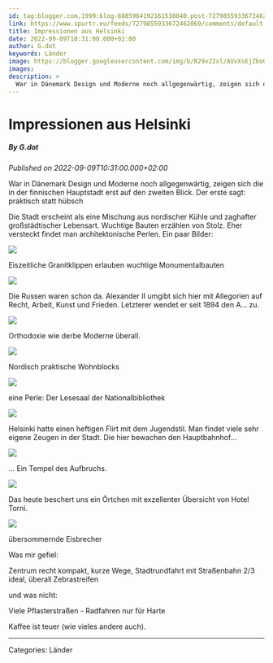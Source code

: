 ```yaml
---
id: tag:blogger.com,1999:blog-8885964192161538040.post-7279855933672462069
link: https://www.spurtr.eu/feeds/7279855933672462069/comments/default
title: Impressionen aus Helsinki
date: 2022-09-09T10:31:00.000+02:00
author: G.dot
keywords: Länder
image: https://blogger.googleusercontent.com/img/b/R29vZ2xl/AVvXsEjZboOJeWyq5ThSO9JQ6sfQrZ3WSg-eZ6sDdK99t5RWt6GRxY7YE0Awq63KQDSS5PN2grwOrUhN_zK-tvjeY0hPEtuV79Kuq7ZllzxtG7_FFj9fkrZvY8fz4v4ctUyiy4Pu6UvcO42v5lM/s72-c/1662706044906403-0.png
images: 
description: >
  War in Dänemark Design und Moderne noch allgegenwärtig, zeigen sich die in der finnischen Hauptstadt erst auf den zweiten Blick. Der erste sagt: praktisch statt hübschDie Stadt erscheint als eine Mischung aus nordischer Kühle und zaghafter großstädtischer Lebensart. Wuchtige Bauten erzählen von Stolz. Eher versteckt findet man architektonische Perlen. Ein
---
```

# Impressionen aus Helsinki
##### By G.dot
_Published on 2022-09-09T10:31:00.000+02:00_

War in Dänemark Design und Moderne noch allgegenwärtig, zeigen sich die in der finnischen Hauptstadt erst auf den zweiten Blick. Der erste sagt: praktisch statt hübsch

  

Die Stadt erscheint als eine Mischung aus nordischer Kühle und zaghafter großstädtischer Lebensart. Wuchtige Bauten erzählen von Stolz. Eher versteckt findet man architektonische Perlen. Ein paar Bilder:

  

[![](https://blogger.googleusercontent.com/img/b/R29vZ2xl/AVvXsEjZboOJeWyq5ThSO9JQ6sfQrZ3WSg-eZ6sDdK99t5RWt6GRxY7YE0Awq63KQDSS5PN2grwOrUhN_zK-tvjeY0hPEtuV79Kuq7ZllzxtG7_FFj9fkrZvY8fz4v4ctUyiy4Pu6UvcO42v5lM/s1600/1662706044906403-0.png)](https://blogger.googleusercontent.com/img/b/R29vZ2xl/AVvXsEjZboOJeWyq5ThSO9JQ6sfQrZ3WSg-eZ6sDdK99t5RWt6GRxY7YE0Awq63KQDSS5PN2grwOrUhN_zK-tvjeY0hPEtuV79Kuq7ZllzxtG7_FFj9fkrZvY8fz4v4ctUyiy4Pu6UvcO42v5lM/s1600/1662706044906403-0.png)

Eiszeitliche Granitklippen erlauben wuchtige Monumentalbauten

  

[![](https://blogger.googleusercontent.com/img/b/R29vZ2xl/AVvXsEhNI2PTa3rVKT5bSKuNdNpmdgK8p2W5EPgt0uO-Hmb2yPYnPYdK4icellFRSie0sAM1cPaJpT5faEyaipyt_HiwXyEul9-C9pyuv130qlQsW3s0fJ2_99YbmDpnPxCwzgOWhE4TPpUwlKk/s1600/1662706041705498-1.png)](https://blogger.googleusercontent.com/img/b/R29vZ2xl/AVvXsEhNI2PTa3rVKT5bSKuNdNpmdgK8p2W5EPgt0uO-Hmb2yPYnPYdK4icellFRSie0sAM1cPaJpT5faEyaipyt_HiwXyEul9-C9pyuv130qlQsW3s0fJ2_99YbmDpnPxCwzgOWhE4TPpUwlKk/s1600/1662706041705498-1.png)

Die Russen waren schon da. Alexander II umgibt sich hier mit Allegorien auf Recht, Arbeit, Kunst und Frieden. Letzterer wendet er seit 1894 den A... zu. 

  

[![](https://blogger.googleusercontent.com/img/b/R29vZ2xl/AVvXsEhYFHJQ6LpS3T-uIRCzT_ys1XeMN1z-D7jfOmgUr9wFTahqA2fKl1WYmTbHeig3wcfARu866swNUsmjAjjk9nxrEkM2YwO98IeeLzNU_vdSuY97WbFa72YdEpSFce2Ar5MDIBeTxCb_lGE/s1600/1662712282655749-0.png)](https://blogger.googleusercontent.com/img/b/R29vZ2xl/AVvXsEhYFHJQ6LpS3T-uIRCzT_ys1XeMN1z-D7jfOmgUr9wFTahqA2fKl1WYmTbHeig3wcfARu866swNUsmjAjjk9nxrEkM2YwO98IeeLzNU_vdSuY97WbFa72YdEpSFce2Ar5MDIBeTxCb_lGE/s1600/1662712282655749-0.png)

Orthodoxie wie derbe Moderne überall.

  

[![](https://blogger.googleusercontent.com/img/b/R29vZ2xl/AVvXsEhIxBuM9bjlqdQIyGteI3bJOVmfc-my2zCTiWO7mIB9h7uw0f1IMsVKaM00ePYrsws8SAn-6Qo1ogTuiRHjEEIcxpzwo9tALkAO4aTJqdg1w8rBVdOq-yc8kfNyOHoSZXy57nQX3-hxwvI/s1600/1662712279359605-1.png)](https://blogger.googleusercontent.com/img/b/R29vZ2xl/AVvXsEhIxBuM9bjlqdQIyGteI3bJOVmfc-my2zCTiWO7mIB9h7uw0f1IMsVKaM00ePYrsws8SAn-6Qo1ogTuiRHjEEIcxpzwo9tALkAO4aTJqdg1w8rBVdOq-yc8kfNyOHoSZXy57nQX3-hxwvI/s1600/1662712279359605-1.png)

Nordisch praktische Wohnblocks

  

[![](https://blogger.googleusercontent.com/img/b/R29vZ2xl/AVvXsEhc9BCwvJzMq2T1MVyYuaaSsqFJXGJKyp-6Y3SvR0DTQGvLsfv2hw9B9mX5HyUf8TDAnasIBmNCtbOyTixp91vyAgkP22JMdpeLP4fpsjyCCT-cC2SXbToQfr6wXckE2igdD7_w6SsGN_s/s1600/1662712275790574-2.png)](https://blogger.googleusercontent.com/img/b/R29vZ2xl/AVvXsEhc9BCwvJzMq2T1MVyYuaaSsqFJXGJKyp-6Y3SvR0DTQGvLsfv2hw9B9mX5HyUf8TDAnasIBmNCtbOyTixp91vyAgkP22JMdpeLP4fpsjyCCT-cC2SXbToQfr6wXckE2igdD7_w6SsGN_s/s1600/1662712275790574-2.png)

eine Perle: Der Lesesaal der Nationalbibliothek

  

[![](https://blogger.googleusercontent.com/img/b/R29vZ2xl/AVvXsEhbee86nCx5fd3LO3fUVlMPqmpWQRdampOeSupqTpU9TkOHvqmPPBKKJwskqSDe5ymCGRU89-cgqDlNYY8E4zn_F-nuxnYk5PkVgMdPQLeW2R8N6izVISLUysF3gp1fLdWFeAm87HHooo0/s1600/1662712272369242-3.png)](https://blogger.googleusercontent.com/img/b/R29vZ2xl/AVvXsEhbee86nCx5fd3LO3fUVlMPqmpWQRdampOeSupqTpU9TkOHvqmPPBKKJwskqSDe5ymCGRU89-cgqDlNYY8E4zn_F-nuxnYk5PkVgMdPQLeW2R8N6izVISLUysF3gp1fLdWFeAm87HHooo0/s1600/1662712272369242-3.png)

Helsinki hatte einen heftigen Flirt mit dem Jugendstil. Man findet viele sehr eigene Zeugen in der Stadt. Die hier bewachen den Hauptbahnhof...  

[![](https://blogger.googleusercontent.com/img/b/R29vZ2xl/AVvXsEgsClnjSk8Y5Pc0QD7MUV1q0jM-tkq-76t84BNWdOaRR3d2A5jiAjmKWRz_qBapts1SmJpbXm9kT9FDfM3IceVSYCJ0xamFKTeD1s_KwCxk6O8ZxwC_onJO47gkivhlB8jlhNJEdvdFD8A/s1600/1662712268833400-4.png)](https://blogger.googleusercontent.com/img/b/R29vZ2xl/AVvXsEgsClnjSk8Y5Pc0QD7MUV1q0jM-tkq-76t84BNWdOaRR3d2A5jiAjmKWRz_qBapts1SmJpbXm9kT9FDfM3IceVSYCJ0xamFKTeD1s_KwCxk6O8ZxwC_onJO47gkivhlB8jlhNJEdvdFD8A/s1600/1662712268833400-4.png)

... Ein Tempel des Aufbruchs.

  

  

[![](https://blogger.googleusercontent.com/img/b/R29vZ2xl/AVvXsEh2VDILSL14Q-8g0IVJelgAtkMWh9XyS7FEHZDEuxeq3w6fSN72Hh221SWBeG5bE9cgCfhpjniv5iKNAYX06znZjqecMy0U8B-TDHQS_UhSYEW3_hUQ6RXXsYwYYFYehk70FFdIwtAjg60/s1600/1662712265299797-5.png)](https://blogger.googleusercontent.com/img/b/R29vZ2xl/AVvXsEh2VDILSL14Q-8g0IVJelgAtkMWh9XyS7FEHZDEuxeq3w6fSN72Hh221SWBeG5bE9cgCfhpjniv5iKNAYX06znZjqecMy0U8B-TDHQS_UhSYEW3_hUQ6RXXsYwYYFYehk70FFdIwtAjg60/s1600/1662712265299797-5.png)

Das heute beschert uns ein Örtchen mit exzellenter Übersicht von Hotel Torni.

  

[![](https://blogger.googleusercontent.com/img/b/R29vZ2xl/AVvXsEgAsyIqnTPxg6L9kmLWc0JDX4FasW2fJHOSL_9HG-p0Iu3Lsuv979Np-8QzvBEE-mp9_y1_Y152CEk6y61qgH8J0N-tBtN4THADUAZjiPhZVkWp5QUjJEaShYS1Y-fpz699NDnOmQTNLXk/s1600/1662712261576148-6.png)](https://blogger.googleusercontent.com/img/b/R29vZ2xl/AVvXsEgAsyIqnTPxg6L9kmLWc0JDX4FasW2fJHOSL_9HG-p0Iu3Lsuv979Np-8QzvBEE-mp9_y1_Y152CEk6y61qgH8J0N-tBtN4THADUAZjiPhZVkWp5QUjJEaShYS1Y-fpz699NDnOmQTNLXk/s1600/1662712261576148-6.png)

übersommernde Eisbrecher

  

Was mir gefiel:

Zentrum recht kompakt, kurze Wege, Stadtrundfahrt mit Straßenbahn 2/3 ideal, überall Zebrastreifen

und was nicht:

Viele Pflasterstraßen - Radfahren nur für Harte

Kaffee ist teuer (wie vieles andere auch).

---
Categories: Länder